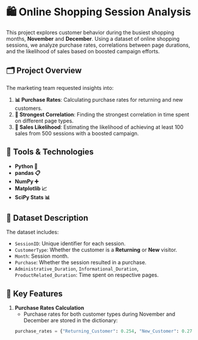 # 🛍️ Online Shopping Session Analysis  

This project explores customer behavior during the busiest shopping months, **November** and **December**. Using a dataset of online shopping sessions, we analyze purchase rates, correlations between page durations, and the likelihood of sales based on boosted campaign efforts.  

## 🗂️ Project Overview  
The marketing team requested insights into:  
1. **📊 Purchase Rates**: Calculating purchase rates for returning and new customers.  
2. **🔗 Strongest Correlation**: Finding the strongest correlation in time spent on different page types.  
3. **🎯 Sales Likelihood**: Estimating the likelihood of achieving at least 100 sales from 500 sessions with a boosted campaign.  

## 🔧 Tools & Technologies  
- **Python 🐍**  
- **pandas 📋**  
- **NumPy ➕**  
- **Matplotlib 📈**  
- **SciPy Stats 📊**  

## 📁 Dataset Description  
The dataset includes:  
- `SessionID`: Unique identifier for each session.  
- `CustomerType`: Whether the customer is a **Returning** or **New** visitor.  
- `Month`: Session month.  
- `Purchase`: Whether the session resulted in a purchase.  
- `Administrative_Duration`, `Informational_Duration`, `ProductRelated_Duration`: Time spent on respective pages.  

## 🚀 Key Features  
1. **Purchase Rates Calculation**  
   - Purchase rates for both customer types during November and December are stored in the dictionary:  
   ```python  
   purchase_rates = {"Returning_Customer": 0.254, "New_Customer": 0.276}  
